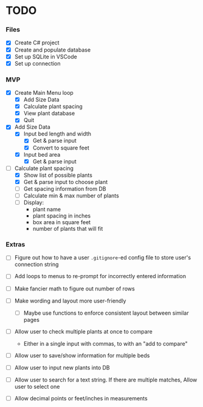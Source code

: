 # TODO
### Files
- [x] Create C# project
- [x] Create and populate database
- [x] Set up SQLite in VSCode
- [x] Set up connection

### MVP
- [x] Create Main Menu loop
	- [x] Add Size Data
	- [x] Calculate plant spacing
	- [x] View plant database
	- [x] Quit
- [x] Add Size Data
	- [x] Input bed length and width
		- [x] Get & parse input
		- [x] Convert to square feet
	- [x] Input bed area
		- [x] Get & parse input
- [ ] Calculate plant spacing
	- [x] Show list of possible plants
	- [x] Get & parse input to choose plant
	- [ ] Get spacing information from DB
	- [ ] Calculate min & max number of plants
	- [ ] Display:
		- plant name
		- plant spacing in inches
		- box area in square feet
		- number of plants that will fit


### Extras
- [ ] Figure out how to have a user `.gitignore`-ed config file to store user's connection string
- [ ] Add loops to menus to re-prompt for incorrectly entered information
- [ ] Make fancier math to figure out number of rows

- [ ] Make wording and layout more user-friendly
	- [ ] Maybe use functions to enforce consistent layout between similar pages
- [ ] Allow user to check multiple plants at once to compare
	- Either in a single input with commas, to with an "add to compare"
- [ ] Allow user to save/show information for multiple beds
- [ ] Allow user to input new plants into DB
- [ ] Allow user to search for a text string. If there are multiple matches, Allow user to select one
- [ ] Allow decimal points or feet/inches in measurements